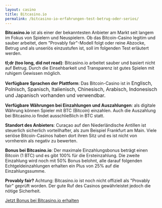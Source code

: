 ```yaml
---
layout: casino
title: Bitcasino.io
permalink: /bitcasino-io-erfahrungen-test-betrug-oder-serios/
---
```


<strong>Bitcasino.io</strong> ist als einer der bekanntesten Anbieter am Markt seit langem im Fokus von Spielern und Neuspielern. Ob das Bitcoin-Casino legitim und sauber arbeitet, dem "Provably fair"-Modell folgt oder reine Abzocke, Betrug und als unseriös einzustufen ist, soll im folgenden Test erläutert werden.

<strong>tl;dr (too long, did not read)</strong>: Bitcasino.io arbeitet sauber und basiert nicht auf Betrug. Durch die Einsehbarkeit und Transparenz ist gutes Spielen mit ruhigem Gewissen möglich.

<strong>Verfügbare Sprachen der Plattform</strong>: Das Bitcoin-Casino ist in <span style="font-size: 12pt;">Englisch, Polnisch, </span><span style="font-size: 12pt;">Spanisch, Italienisch, Chinesisch, </span><span style="font-size: 12pt;">Arabisch, Indonesisch und Japanisch vorhanden und verwendbar.</span>

<strong>Verfügbare Währungen bei Einzahlungen und Auszahlungen</strong>: als digitale Währung können Spieler mit BTC (Bitcoin) einzahlen. Auch die Auszahlung bei Bitcasino.io findet ausschließlich in BTC statt.

<strong>Standort des Anbieters</strong>: Curaçao auf den Niederländische Antillen ist steuerlich sicherlich vorteilhafter, als zum Beispiel Frankfurt am Main. Viele seriöse Bitcoin-Casinos haben dort ihren Sitz und es ist nicht von vornherein als negativ zu bewerten.

<strong>Bonus bei Bitcasino.io</strong>: Der maximale Einzahlungsbonus beträgt einen Bitcoin (1 BTC) und es gibt 100% für die Ersteinzahlung. Die zweite Einzahlung wird noch mit 50% Bonus belohnt, alle darauf folgenden Echtgeldeinzahlungen erhalten ein Plus von 25% auf die Einzahlungssumme.

<strong>Provably fair?</strong> Achtung: Bitcasino.io ist noch nicht offiziell als "Provably fair" geprüft worden. Der gute Ruf des Casinos gewährleistet jedoch die nötige Sicherheit.

<a class="btn btn-primary" href="https://bitcoincasinodeutsch.de/get-bonus/bitcasino-io" rel="nofollow" target="_blank">Jetzt Bonus bei Bitcasino.io erhalten</a>
